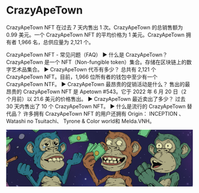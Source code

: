 # CrazyApeTown

CrazyApeTown NFT 在过去 7 天内售出 1 次。CrazyApeTown 的总销售额为 0.99 美元。一个 CrazyApeTown NFT 的平均价格为 1 美元。CrazyApeTown 拥有者 1,966 名，总供应量为 2,121 个。

CrazyApeTown NFT - 常见问题（FAQ）
▶ 什么是 CrazyApeTown？
CrazyApeTown 是一个 NFT（Non-fungible token）集合。存储在区块链上的数字艺术品集合。
▶ CrazyApeTown 代币有多少？
总共有 2,121 个 CrazyApeTown NFT。目前，1,966 位所有者的钱包中至少有一个 CrazyApeTown NTF。
▶ CrazyApeTown 最昂贵的促销活动是什么？
售出的最昂贵的 CrazyApeTown NFT 是 Apetown #543。它于 2022 年 6 月 20 日（2 个月前）以 21.6 美元的价格售出。
▶ CrazyApeTown 最近卖出了多少？
过去 30 天内售出了 10 个 CrazyApeTown NFT。
▶ 什么是流行的 CrazyApeTown 替代品？
许多拥有 CrazyApeTown NFT 的用户还拥有 Origin： INCEPTION 、 Watashi no Tsuitachi、 Tyrone & Color world和 Melda.VNH。

![NFT](微信截图_20220825155948.png)


